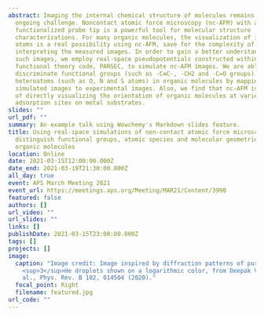 ```yaml
---
abstract: Imaging the internal chemical structure of molecules remains an
  ongoing challenge. Noncontact atomic force microscopy (nc-AFM) with a CO
  functionalized probe tip is a powerful tool for molecular structure
  characterizations. For many organic molecules, the visualization of individual
  atoms is a real possibility using nc-AFM, save for the complexity of
  interpreting the measured images. In order to gain a better understanding of
  such images, we employ real-space pseudopotentials constructed within density
  functional theory code, PARSEC, to simulate nc-AFM images. We are able to
  discriminate functional groups (such as -C≡C-, -CH2 and -C=O groups) and
  heteroatoms (such as O, N and S atoms) in organic molecules by mapping our
  simulated images to experimental images. Also, we find that nc-AFM is capable
  of directly visualizing the orientation of organic molecules at varies
  adsorption sites on metal substrates.
slides: ""
url_pdf: ""
summary: An example talk using Wowchemy's Markdown slides feature.
title: Using real-space simulations of non-contact atomic force microscopy to
  distinguish functional groups, atomic species and molecular geometries in
  organic molecules
location: Online
date: 2021-03-15T12:00:00.000Z
date_end: 2021-03-19T21:30:00.000Z
all_day: true
event: APS March Meeting 2021
event_url: https://meetings.aps.org/Meeting/MAR21/Content/3990
featured: false
authors: []
url_video: ""
url_slides: ""
links: []
publishDate: 2021-03-15T23:00:00.000Z
tags: []
projects: []
image:
  caption: "Image credit: Image inspired by diffraction patterns of pure
    <sup>3</sup>He droplets shown on a logarithmic color, from Deepak Verma et
    al., Phys. Rev. B 102, 014504 (2020)."
  focal_point: Right
  filename: featured.jpg
url_code: ""
---
```

